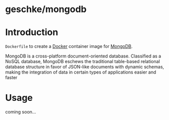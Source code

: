 
# geschke/mongodb



# Introduction

`Dockerfile` to create a [Docker](https://www.docker.com/) container image for [MongoDB](https://www.mongodb.org/).

MongoDB is a cross-platform document-oriented database. Classified as a NoSQL database, MongoDB eschews the traditional table-based relational database structure in favor of JSON-like documents with dynamic schemas, making the integration of data in certain types of applications easier and faster


# Usage 

coming soon...
